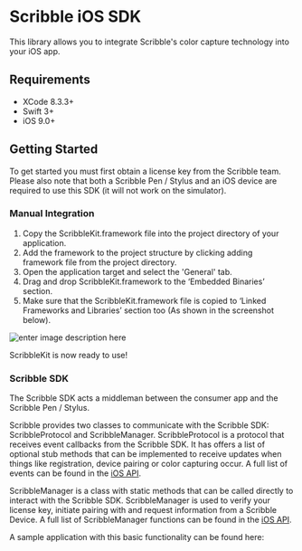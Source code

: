 
# Scribble iOS SDK

This library allows you to integrate Scribble's color capture technology into your iOS app.

## Requirements

 - XCode 8.3.3+
 - Swift 3+
 - iOS  9.0+

## Getting Started

To get started you must first obtain a license key from the Scribble team. 
Please also note that both a Scribble Pen / Stylus and an iOS device are required to use this SDK (it will not work on the simulator). 

### Manual Integration
1. Copy the ScribbleKit.framework file into the project directory of your application.
2.	Add the framework to the project structure by clicking adding framework file from the project directory.
3.	Open the application target and select the 'General' tab.
4.	Drag and drop ScribbleKit.framework to the ‘Embedded Binaries’ section.
5.	Make sure that the ScribbleKit.framework file is copied to ‘Linked Frameworks and Libraries’ section too (As shown in the screenshot below).

![enter image description here](https://lh3.googleusercontent.com/-L_vP4VTD7iQ/WW01S1lsDhI/AAAAAAAAAc0/0dyWy9wnBcoFRnihMLeFxNqg0KAsSc9BgCLcBGAs/s0/ScribbleManualIntegration.png "ScribbleManualIntegration.png")

ScribbleKit is now ready to use!

### Scribble SDK

The Scribble SDK acts a middleman between the consumer app and the Scribble Pen / Stylus.

Scribble provides two classes to communicate with the Scribble SDK: ScribbleProtocol and ScribbleManager.
ScribbleProtocol is a protocol that receives event callbacks from the Scribble SDK. It has offers a list of optional stub methods that can be implemented to receive updates when things like registration, device pairing or color capturing occur. A full list of events can be found in the [iOS API](#iOS-API).

ScribbleManager is a class with static methods that can be called directly to interact with the Scribble SDK. ScribbleManager is used to verify your license key, initiate pairing with and request information from a Scribble Device. A full list of ScribbleManager functions can be found in the [iOS API](#iOS-API).

A sample application with this basic functionality can be found here: 
